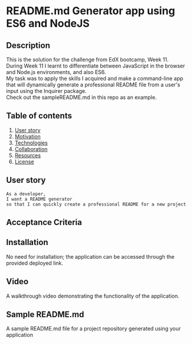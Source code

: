 # README.md Generator app using ES6 and NodeJS

## Description 

This is the solution for the challenge from EdX bootcamp, Week 11.  
During Week 11 I learnt to differentiate between JavaScript in the browser and Node.js environments, and also ES6.  
My task was to apply the skills I acquired and make a command-line app that will dynamically generate a professional README file from a user's input using the Inquirer package.  
Check out the sampleREADME.md in this repo as an example.

## Table of contents
1. [User story](#user_story)
2. [Motivation](#motivation)
3. [Technologies](#technologies)
4. [Collaboration](#collaboration )
5. [Resources](#resources)
6. [License](#license)

## User story

```As a developer,```  
```I want a README generator```  
```so that I can quickly create a professional README for a new project```

## Acceptance Criteria

## Installation 
No need for installation; the application can be accessed through the provided deployed link.

## Video 

A walkthrough video demonstrating the functionality of the application.

## Sample README.md
A sample README.md file for a project repository generated using your application

